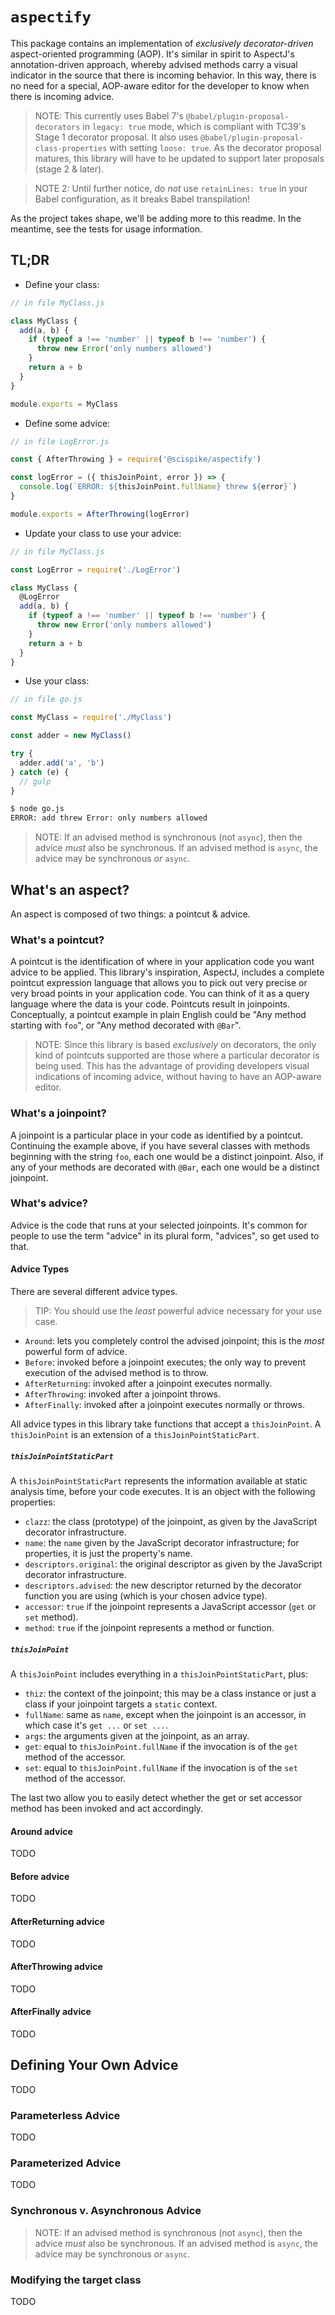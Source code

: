 # `aspectify`
This package contains an implementation of _exclusively decorator-driven_ aspect-oriented programming (AOP).
It's similar in spirit to AspectJ's annotation-driven approach, whereby advised methods carry a visual indicator in the source that there is incoming behavior.
In this way, there is no need for a special, AOP-aware editor for the developer to know when there is incoming advice.

> NOTE: This currently uses Babel 7's `@babel/plugin-proposal-decorators` in `legacy: true` mode, which is compliant with TC39's Stage 1 decorator proposal.
It also uses `@babel/plugin-proposal-class-properties` with setting `loose: true`.
As the decorator proposal matures, this library will have to be updated to support later proposals (stage 2 & later).

> NOTE 2: Until further notice, do _not_ use `retainLines: true` in your Babel configuration, as it breaks Babel transpilation!

As the project takes shape, we'll be adding more to this readme.
In the meantime, see the tests for usage information.

## TL;DR
* Define your class:

```js
// in file MyClass.js

class MyClass {
  add(a, b) {
    if (typeof a !== 'number' || typeof b !== 'number') {
      throw new Error('only numbers allowed')
    }
    return a + b
  }
}

module.exports = MyClass
```

* Define some advice:

```js
// in file LogError.js

const { AfterThrowing } = require('@scispike/aspectify')

const logError = ({ thisJoinPoint, error }) => {
  console.log(`ERROR: ${thisJoinPoint.fullName} threw ${error}`)
}

module.exports = AfterThrowing(logError)
```

* Update your class to use your advice:

```js
// in file MyClass.js

const LogError = require('./LogError')

class MyClass {
  @LogError
  add(a, b) {
    if (typeof a !== 'number' || typeof b !== 'number') {
      throw new Error('only numbers allowed')
    }
    return a + b
  }
}
```

* Use your class:

```js
// in file go.js

const MyClass = require('./MyClass')

const adder = new MyClass()

try {
  adder.add('a', 'b')
} catch (e) {
  // gulp
}

```

```sh
$ node go.js
ERROR: add threw Error: only numbers allowed
```

>NOTE:
If an advised method is synchronous (not `async`), then the advice _must_ also be synchronous.
If an advised method is `async`, the advice may be synchronous _or_ `async`.

## What's an aspect?
An aspect is composed of two things:  a pointcut & advice.

### What's a pointcut?
A pointcut is the identification of where in your application code you want advice to be applied.
This library's inspiration, AspectJ, includes a complete pointcut expression language that allows you to pick out very precise or very broad points in your application code.
You can think of it as a query language where the data is your code.
Pointcuts result in joinpoints.
Conceptually, a pointcut example in plain English could be "Any method starting with `foo`", or "Any method decorated with `@Bar`".

> NOTE: Since this library is based _exclusively_ on decorators, the only kind of pointcuts supported are those where a particular decorator is being used.
This has the advantage of providing developers visual indications of incoming advice, without having to have an AOP-aware editor.

### What's a joinpoint?
A joinpoint is a particular place in your code as identified by a pointcut.
Continuing the example above, if you have several classes with methods beginning with the string `foo`, each one would be a distinct joinpoint.
Also, if any of your methods are decorated with `@Bar`, each one would be a distinct joinpoint.

### What's advice?
Advice is the code that runs at your selected joinpoints.
It's common for people to use the term "advice" in its plural form, "advices", so get used to that.

#### Advice Types
There are several different advice types.

> TIP: You should use the _least_ powerful advice necessary for your use case.

* `Around`: lets you completely control the advised joinpoint; this is the _most_ powerful form of advice.
* `Before`: invoked before a joinpoint executes; the only way to prevent execution of the advised method is to throw.
* `AfterReturning`: invoked after a joinpoint executes normally.
* `AfterThrowing`: invoked after a joinpoint throws.
* `AfterFinally`: invoked after a joinpoint executes normally or throws.

All advice types in this library take functions that accept a `thisJoinPoint`.
A `thisJoinPoint` is an extension of a `thisJoinPointStaticPart`.

##### `thisJoinPointStaticPart`
A `thisJoinPointStaticPart` represents the information available at static analysis time, before your code executes.
It is an object with the following properties:

* `clazz`: the class (prototype) of the joinpoint, as given by the JavaScript decorator infrastructure.
* `name`: the `name` given by the JavaScript decorator infrastructure; for properties, it is just the property's name.
* `descriptors.original`: the original descriptor as given by the JavaScript decorator infrastructure.
* `descriptors.advised`: the new descriptor returned by the decorator function you are using (which is your chosen advice type).
* `accessor`: `true` if the joinpoint represents a JavaScript accessor (`get` or `set` method).
* `method`: `true` if the joinpoint represents a method or function.

##### `thisJoinPoint`
A `thisJoinPoint` includes everything in a `thisJoinPointStaticPart`, plus:

* `thiz`: the context of the joinpoint; this may be a class instance or just a class if your joinpoint targets a `static` context.
* `fullName`: same as `name`, except when the joinpoint is an accessor, in which case it's `get ...` or `set ...`. 
* `args`: the arguments given at the joinpoint, as an array.
* `get`: equal to `thisJoinPoint.fullName` if the invocation is of the `get` method of the accessor.
* `set`: equal to `thisJoinPoint.fullName` if the invocation is of the `set` method of the accessor.

The last two allow you to easily detect whether the get or set accessor method has been invoked and act accordingly.

#### Around advice
TODO

#### Before advice
TODO

#### AfterReturning advice
TODO

#### AfterThrowing advice
TODO

#### AfterFinally advice
TODO

## Defining Your Own Advice
TODO

### Parameterless Advice
TODO

### Parameterized Advice
TODO

### Synchronous v. Asynchronous Advice
>NOTE:
If an advised method is synchronous (not `async`), then the advice _must_ also be synchronous.
If an advised method is `async`, the advice may be synchronous _or_ `async`.

### Modifying the target class
TODO
